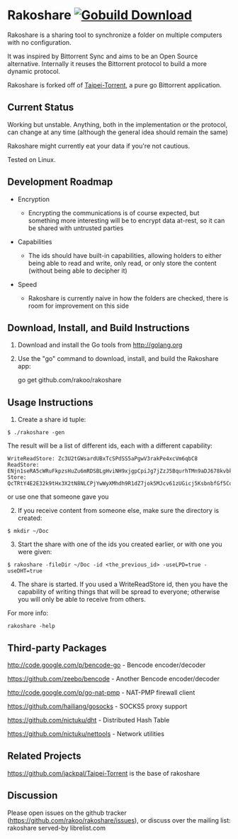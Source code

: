 Rakoshare [![Gobuild Download](http://gobuild.io/badge/github.com/rakoo/rakoshare/download.png)](http://gobuild.io/github.com/rakoo/rakoshare)
=========

Rakoshare is a sharing tool to synchronize a folder on multiple
computers with no configuration.

It was inspired by Bittorrent Sync and aims to be an Open Source
alternative. Internally it reuses the Bittorrent protocol to build a
more dynamic protocol.

Rakoshare is forked off of
[Taipei-Torrent](https://github.com/jackpal/Taipei-Torrent), a pure go
Bittorrent application.

Current Status
--------------

Working but unstable. Anything, both in the implementation or the
protocol, can change at any time (although the general idea should
    remain the same)

Rakoshare might currently eat your data if you're not cautious.

Tested on Linux.

Development Roadmap
-------------------

*  Encryption

    * Encrypting the communications is of course expected, but something
      more interesting will be to encrypt data at-rest, so it can be
      shared with untrusted parties

*  Capabilities

    * The ids should have built-in capabilities, allowing holders to
      either being able to read and write, only read, or only store the
      content (without being able to decipher it)

*  Speed
    * Rakoshare is currently naive in how the folders are checked, there
      is room for improvement on this side

Download, Install, and Build Instructions
-----------------------------------------

1. Download and install the Go tools from http://golang.org

2. Use the "go" command to download, install, and build the Rakoshare
app:

    go get github.com/rakoo/rakoshare

Usage Instructions
------------------

1. Create a share id tuple:

  `$ ./rakoshare -gen`

  The result will be a list of different ids, each with a different
  capability:

  ```
  WriteReadStore: Zc3U2tGWsardUBxTcSPdSS5aPgwV3rakPe4xcVm6qbC8
  ReadStore: ENjn1seRA5cWRuFkpzsHuZu6mRDSBLgHviNH9xjgpCpiJg7jZzJ5BqurhTMn9aDJ678kvbkESeki9dS3sZEWEczZ
  Store: QcTRtY4E2E32k9tHx3X2tN8NLCPjYwWyXMhdh9R1dZ7jok5MJcv61zUGicj5KsbnbfGf5Cogb1xFf9JzyRq5H6s1
  ```

  or use one that someone gave you

2. If you receive content from someone else, make sure the directory is
   created:

  `$ mkdir ~/Doc`

3. Start the share with one of the ids you created earlier, or with one
   you were given:

  `$ rakoshare -fileDir ~/Doc -id <the_previous_id> -useLPD=true -useDHT=true`

4. The share is started. If you used a WriteReadStore id, then you have
   the capability of writing things that will be spread to everyone;
   otherwise you will only be able to receive from others.

For more info:

    rakoshare -help

Third-party Packages
--------------------

http://code.google.com/p/bencode-go - Bencode encoder/decoder

https://github.com/zeebo/bencode    - Another Bencode encoder/decoder

http://code.google.com/p/go-nat-pmp - NAT-PMP firewall client

https://github.com/hailiang/gosocks - SOCKS5 proxy support

https://github.com/nictuku/dht      - Distributed Hash Table

https://github.com/nictuku/nettools - Network utilities

Related Projects
----------------

https://github.com/jackpal/Taipei-Torrent is the base of rakoshare

Discussion
----------

Please open issues on the github tracker
(https://github.com/rakoo/rakoshare/issues), or discuss over the mailing
list: rakoshare served-by librelist.com
